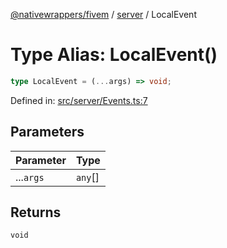 [@nativewrappers/fivem](../../README.md) / [server](../README.md) / LocalEvent

# Type Alias: LocalEvent()

```ts
type LocalEvent = (...args) => void;
```

Defined in: [src/server/Events.ts:7](https://github.com/nativewrappers/nativewrappers/blob/11c6a49b7dbba5233f7fb8c63e2382099dcf6c28/src/server/Events.ts#L7)

## Parameters

| Parameter | Type |
| ------ | ------ |
| ...`args` | `any`[] |

## Returns

`void`
